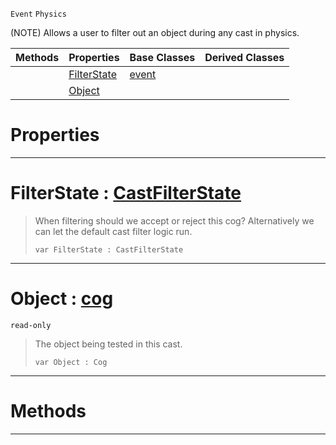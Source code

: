  `Event` `Physics`



(NOTE) Allows a user to filter out an object during any cast in physics.

|Methods|Properties|Base Classes|Derived Classes|
|---|---|---|---|
| |[ FilterState](https://github.com/PlasmaEngine/PlasmaDocs/blob/master/code_reference/class_reference/castfilterevent.markdown#filterstate-plasma-engine)|[event](https://github.com/PlasmaEngine/PlasmaDocs/blob/master/code_reference/class_reference/event.markdown)| |
| |[ Object](https://github.com/PlasmaEngine/PlasmaDocs/blob/master/code_reference/class_reference/castfilterevent.markdown#object-plasma-engine-docum)| | |


 #  Properties


---  
 #  FilterState : [CastFilterState](https://github.com/PlasmaEngine/PlasmaDocs/blob/master/code_reference/enum_reference.markdown#castfilterstate)

> When filtering should we accept or reject this cog? Alternatively we can let the default cast filter logic run.
> ``` lang=cpp, name=Lightning
> var FilterState : CastFilterState


---  
 #  Object : [cog](https://github.com/PlasmaEngine/PlasmaDocs/blob/master/code_reference/class_reference/cog.markdown)

 `read-only`

> The object being tested in this cast.
> ``` lang=cpp, name=Lightning
> var Object : Cog


---  
 #  Methods


---  
 

 
